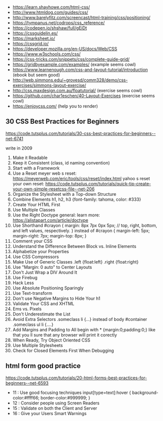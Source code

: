 * https://learn.shayhowe.com/html-css/
* http://www.htmldog.com/guides/css/
* http://www.barelyfitz.com/screencast/html-training/css/positioning/
* https://tympanus.net/codrops/css_reference/
* https://codepen.io/shshaw/full/gEiDt
* https://cssguidelin.es/
* https://marksheet.io/
* https://cssgrid.io/
* https://developer.mozilla.org/en-US/docs/Web/CSS
* https://www.w3schools.com/css/
* https://css-tricks.com/snippets/css/complete-guide-grid/
* https://gridbyexample.com/examples/ (example seems cowl)
* https://www.learnenough.com/css-and-layout-tutorial/introduction (ebook but seem good)
* http://web.simmons.edu/~grovesd/comm328/demo/css-exercises/simmons-layout-exercise/
* http://css.maxdesign.com.au/floatutorial/ (exercise seems cowl)
* https://github.com/char1eschen/40-Layout-Exercises (exercise seems cowl)
* https://enjoycss.com/ (help you to render)

## 30 CSS Best Practices for Beginners

https://code.tutsplus.com/tutorials/30-css-best-practices-for-beginners--net-6741

write in 2009

1. Make it Readable
2. Keep it Consistent (class, id naming convention)
3. Start with a Framework
4. Use a Reset
    meyer web s reset: https://meyerweb.com/eric/tools/css/reset/index.html
    yahoo s reset
    your own reset: https://code.tutsplus.com/tutorials/quick-tip-create-your-own-simple-resetcss-file--net-206
5. Organize the Stylesheet with a Top-down Structure
6. Combine Elements
    h1, h2, h3 {font-family: tahoma, color: #333}
7. Create Your HTML First
8. Use Multiple Classes
9. Use the Right Doctype
    general: <!DOCTYPE html>
    learn more: https://alistapart.com/article/doctype
10.  Use Shorthand
    #crayon {
        margin: 8px 7px 0px 5px; // top, right, bottom, and left values, respectively.
    }
    instead of
    #crayon {
        margin-left:    5px;
        margin-right:   7px;
        margin-top: 8px;
    }
11. Comment your CSS
12. Understand the Difference Between Block vs. Inline Elements
13. Alphabetize your Properties
14. Use CSS Compressors
15. Make Use of Generic Classes
    .left {float:left}
    .right {float:right}
16. Use "Margin: 0 auto" to Center Layouts
17. Don't Just Wrap a DIV Around It
18. Use Firebug
19. Hack Less
20. Use Absolute Positioning Sparingly
21. Use Text-transform
22. Don't use Negative Margins to Hide Your h1
23. Validate Your CSS and XHTML
24. Ems vs. Pixels
25. Don't Underestimate the List
26. Avoid Extra Selectors
    .someclass li {...}
    instead of
    body #container .someclass ul li {....}
27. Add Margins and Padding to All
    begin with * {margin:0;padding:0;}
    like that you ll sure that any browser will print it corectly
28. When Ready, Try Object Oriented CSS
29. Use Multiple Stylesheets
30. Check for Closed Elements First When Debugging

## html form good practice

https://code.tutsplus.com/tutorials/20-html-forms-best-practices-for-beginners--net-6593

* 11 : Use good focusing techniques
    input[type=text]:hover {
            background-color:#ffff66;
            border-color:#999999;
    }
* 12 : Consider people using Screen Readers
* 15 : Validate on both the Client and Server
* 16 : Give your Users Smart Warnings
